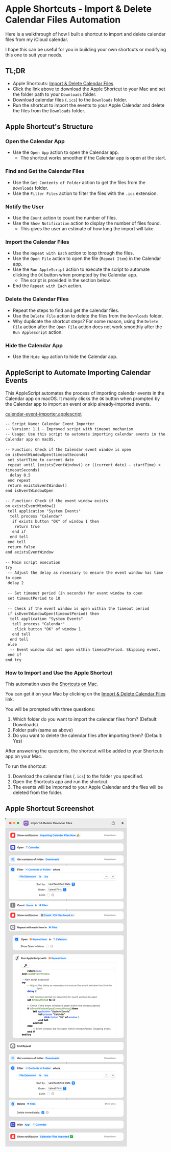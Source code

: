 # Apple Shortcuts - Import & Delete Calendar Files Automation

Here is a walkthrough of how I built a shortcut to import and delete calendar files from my iCloud calendar.

I hope this can be useful for you in building your own shortcuts or modifying this one to suit your needs.


## TL;DR

* Apple Shortcuts: [Import & Delete Calendar Files](https://www.icloud.com/shortcuts/ceb35c3d1b524af5a65b40d8bc07c598)
* Click the link above to download the Apple Shortcut to your Mac and set the folder path to your `Downloads` folder.
* Download calendar files (`.ics`) to the `Downloads` folder.
* Run the shortcut to import the events to your Apple Calendar and delete the files from the `Downloads` folder.


## Apple Shortcut's Structure


### Open the Calendar App

* Use the `Open App` action to open the Calendar app.
  * The shortcut works smoother if the Calendar app is open at the start.


### Find and Get the Calendar Files

* Use the `Get Contents of Folder` action to get the files from the `Downloads` folder.
* Use the `Filter Files` action to filter the files with the `.ics` extension.


### Notify the User

* Use the `Count` action to count the number of files.
* Use the `Show Notification` action to display the number of files found.
  * This gives the user an estimate of how long the import will take.


### Import the Calendar Files

* Use the `Repeat with Each` action to loop through the files.
* Use the `Open File` action to open the file (`Repeat Item`) in the Calendar app.
* Use the `Run AppleScript` action to execute the script to automate clicking the `OK` button when prompted by the Calendar app.
  * The script is provided in the section below.
* End the `Repeat with Each` action.


### Delete the Calendar Files

* Repeat the steps to find and get the calendar files.
* Use the `Delete File` action to delete the files from the `Downloads` folder.
* Why duplicate the shortcut steps? For some reason, using the `Delete File` action after the `Open File` action does not work smoothly after the `Run AppleScript` action.


### Hide the Calendar App

* Use the `Hide App` action to hide the Calendar app.


## AppleScript to Automate Importing Calendar Events

This AppleScript automates the process of importing calendar events in the Calendar app on macOS. It mainly clicks the `OK` button when prompted by the Calendar app to import an event or skip already-imported events.

[calendar-event-importer.applescript](https://github.com/ahandsel/articles/blob/main/calendar-import-automation/calendar-event-importer.applescript)

```applescript
-- Script Name: Calendar Event Importer
-- Version: 1.1 - Improved script with timeout mechanism
-- Usage: Use this script to automate importing calendar events in the Calendar app on macOS.

-- Function: Check if the Calendar event window is open
on isEventWindowOpen(timeoutSeconds)
 set startTime to current date
 repeat until (existsEventWindow() or ((current date) - startTime) > timeoutSeconds)
  delay 0.5
 end repeat
 return existsEventWindow()
end isEventWindowOpen

-- Function: Check if the event window exists
on existsEventWindow()
 tell application "System Events"
  tell process "Calendar"
   if exists button "OK" of window 1 then
    return true
   end if
  end tell
 end tell
 return false
end existsEventWindow

-- Main script execution
try
 -- Adjust the delay as necessary to ensure the event window has time to open
 delay 2
 
 -- Set timeout period (in seconds) for event window to open
 set timeoutPeriod to 10
 
 -- Check if the event window is open within the timeout period
 if isEventWindowOpen(timeoutPeriod) then
  tell application "System Events"
   tell process "Calendar"
    click button "OK" of window 1
   end tell
  end tell
 else
  -- Event window did not open within timeoutPeriod. Skipping event.
 end if
end try
```


### How to Import and Use the Apple Shortcut

This automation uses the [Shortcuts on Mac](https://support.apple.com/guide/shortcuts-mac/intro-to-shortcuts-apdf22b0444c/mac).

You can get it on your Mac by clicking on the [Import & Delete Calendar Files](https://www.icloud.com/shortcuts/ceb35c3d1b524af5a65b40d8bc07c598) link.

You will be prompted with three questions:
1. Which folder do you want to import the calendar files from? (Default: Downloads)
2. Folder path (same as above)
3. Do you want to delete the calendar files after importing them? (Default: Yes)

After answering the questions, the shortcut will be added to your Shortcuts app on your Mac.

To run the shortcut:
1. Download the calendar files (`.ics`) to the folder you specified.
2. Open the Shortcuts app and run the shortcut.
3. The events will be imported to your Apple Calendar and the files will be deleted from the folder.


## Apple Shortcut Screenshot

![calendar-event-importer-screenshot.png](calendar-event-importer-screenshot.png)
